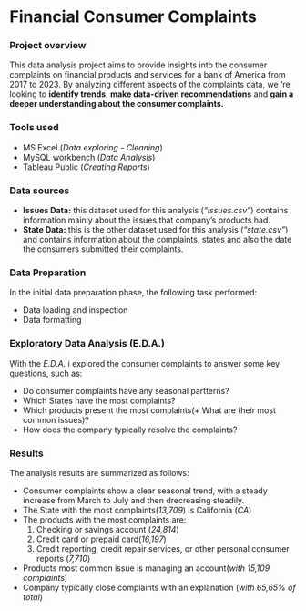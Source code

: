 # Financial Consumer Complaints

### Project overview
This data analysis project aims to provide insights into the consumer complaints on financial products and services for a bank of America from 2017 to 2023. By analyzing different aspects of the complaints data, we ‘re looking to **identify trends**, **make data-driven recommendations** and **gain a deeper understanding about the consumer complaints.**

### Tools used
- MS Excel (*Data exploring - Cleaning*)
- MySQL workbench (*Data Analysis*)
- Tableau Public (*Creating Reports*)

### Data sources
- **Issues Data:** this dataset used for this analysis (*“issues.csv”*) contains information mainly about the issues that company’s products had.
- **State Data:** this is the other dataset used for this analysis (*“state.csv”*) and contains information about the complaints, states and also the date the consumers submitted their complaints.

### Data Preparation
In the initial data preparation phase, the following task performed:
- Data loading and inspection
- Data formatting

### Exploratory Data Analysis (E.D.A.)
With the *E.D.A.* i explored the consumer complaints to answer some key questions, such as:
- Do consumer complaints have any seasonal partterns?
- Which States have the most complaints?
- Which products present the most complaints(+ What are their most common issues)?
- How does the company typically resolve the complaints?

### Results
The analysis results are summarized as follows:
- Consumer complaints show a clear seasonal trend, with a steady increase from March to July and then drecreasing steadily.
- The State with the most complaints(*13,709*) is California (*CA*)
- The products with the most complaints are:
    1) Checking or savings account (*24,814*)
    2) Credit card or prepaid card(*16,197*)
    3) Credit reporting, credit repair services, or other personal consumer reports (*7,710*)
- Products most common issue is managing an account(*with 15,109 complaints*)
- Company typically close complaints with an explanation (*with 65,65% of total*)
